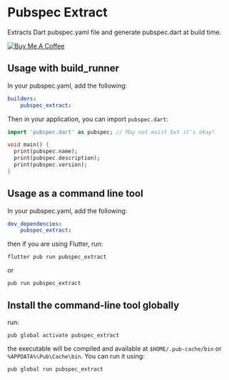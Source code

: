 # Pubspec Extract

Extracts Dart pubspec.yaml file and generate pubspec.dart at build time.

[![Buy Me A Coffee](https://bmc-cdn.nyc3.digitaloceanspaces.com/BMC-button-images/custom_images/orange_img.png "Buy Me A Coffee")](https://www.buymeacoffee.com/JORBmbw9h "Buy Me A Coffee")

## Usage with build_runner

In your pubspec.yaml, add the following:

```yaml
builders:
    pubspec_extract:
```

Then in your application, you can import `pubspec.dart`:

```dart
import 'pubspec.dart' as pubspec; // May not exist but it's okay!

void main() {
  print(pubspec.name);
  print(pubspec.description);
  print(pubspec.version);
}
```

## Usage as a command line tool

In your pubspec.yaml, add the following:

```yaml
dev_dependencies:
    pubspec_extract:
```

then if you are using Flutter, run:

```shell
flutter pub run pubspec_extract
```

or

```shell
pub run pubspec_extract
```

## Install the command-line tool globally

run:

```shell
pub global activate pubspec_extract
```

the executable will be compiled and available at `$HOME/.pub-cache/bin` or `%APPDATA%\Pub\Cache\bin`. You can run it using:

```shell
pub global run pubspec_extract
```
